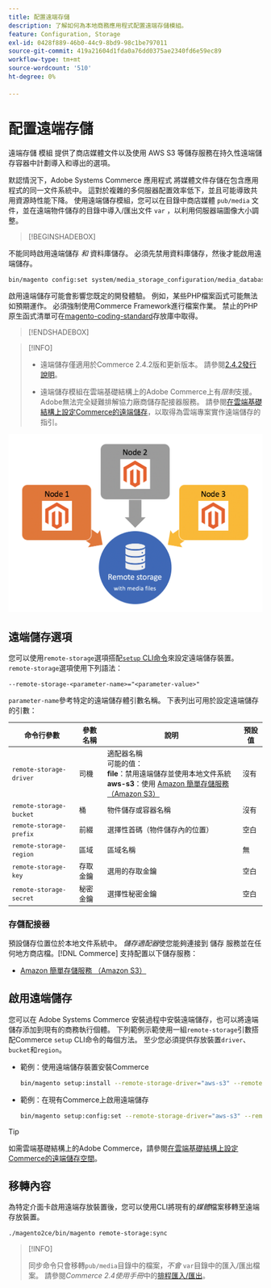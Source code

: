 ```yaml
---
title: 配置遠端存儲
description: 了解如何為本地商務應用程式配置遠端存儲模組。
feature: Configuration, Storage
exl-id: 0428f889-46b0-44c9-8bd9-98c1be797011
source-git-commit: 419a21604d1fda0a76dd0375ae2340fd6e59ec89
workflow-type: tm+mt
source-wordcount: '510'
ht-degree: 0%

---
```


# 配置遠端存儲

遠端存儲 模組 提供了商店媒體文件以及使用 AWS S3 等儲存服務在持久性遠端儲存容器中計劃導入和導出的選項。

默認情況下，Adobe Systems Commerce 應用程式 將媒體文件存儲在包含應用程式的同一文件系統中。 這對於複雜的多伺服器配置效率低下，並且可能導致共用資源時性能下降。 使用遠端儲存模組，您可以在目錄中商店媒體 `pub/media` 文件，並在遠端物件儲存的目錄中導入/匯出文件 `var` ，以利用伺服器端圖像大小調整。

>[!BEGINSHADEBOX]

不能同時啟用遠端儲存 _和_ 資料庫儲存。 必須先禁用資料庫儲存，然後才能啟用遠端儲存。

```bash
bin/magento config:set system/media_storage_configuration/media_database 0
```

啟用遠端儲存可能會影響您既定的開發體驗。 例如，某些PHP檔案函式可能無法如預期運作。 必須強制使用Commerce Framework進行檔案作業。 禁止的PHP原生函式清單可在[magento-coding-standard](https://github.com/magento/magento-coding-standard/blob/develop/Magento2/Sniffs/Functions/DiscouragedFunctionSniff.php)存放庫中取得。

>[!ENDSHADEBOX]

>[!INFO]
>
>- 遠端儲存僅適用於Commerce 2.4.2版和更新版本。 請參閱[2.4.2發行說明](https://experienceleague.adobe.com/en/docs/commerce-operations/release/notes/magento-open-source/2-4-2)。
>
>- 遠端儲存模組在雲端基礎結構上的Adobe Commerce上有&#x200B;_限制_&#x200B;支援。 Adobe無法完全疑難排解協力廠商儲存配接器服務。 請參閱[在雲端基礎結構上設定Commerce的遠端儲存](cloud-support.md)，以取得為雲端專案實作遠端儲存的指引。

![結構描述影像](../../assets/configuration/remote-storage-schema.png)

## 遠端儲存選項

您可以使用`remote-storage`選項搭配[`setup` CLI命令](../../installation/tutorials/deployment.md)來設定遠端儲存裝置。 `remote-storage`選項使用下列語法：

```text
--remote-storage-<parameter-name>="<parameter-value>"
```

`parameter-name`參考特定的遠端儲存體引數名稱。 下表列出可用於設定遠端儲存的引數：

| 命令行參數 | 參數名稱 | 說明 | 預設值 |
|--- |--- |--- |--- |
| `remote-storage-driver` | 司機 | 適配器名稱<br>可能的值：<br>**file**：禁用遠端儲存並使用本地文件系統&#x200B;<br>**aws-s3**：使用 [Amazon 簡單存儲服務 （Amazon S3）](remote-storage-aws-s3.md) | 沒有 |
| `remote-storage-bucket` | 桶 | 物件儲存或容器名稱 | 沒有 |
| `remote-storage-prefix` | 前綴 | 選擇性首碼（物件儲存內的位置） | 空白 |
| `remote-storage-region` | 區域 | 區域名稱 | 無 |
| `remote-storage-key` | 存取金鑰 | 選用的存取金鑰 | 空白 |
| `remote-storage-secret` | 秘密金鑰 | 選擇性秘密金鑰 | 空白 |

### 存儲配接器

預設儲存位置位於本地文件系統中。 _儲存適配器_&#x200B;使您能夠連接到 儲存 服務並在任何地方商店檔。[!DNL Commerce] 支持配置以下儲存服務：

- [Amazon 簡單存儲服務 （Amazon S3）](remote-storage-aws-s3.md)

## 啟用遠端儲存

您可以在 Adobe Systems Commerce 安裝過程中安裝遠端儲存，也可以將遠端儲存添加到現有的商務執行個體。 下列範例示範使用一組`remote-storage`引數搭配Commerce `setup` CLI命令的每個方法。 至少您必須提供存放裝置`driver`、`bucket`和`region`。

- 範例：使用遠端儲存裝置安裝Commerce

  ```bash
  bin/magento setup:install --remote-storage-driver="aws-s3" --remote-storage-bucket="myBucket" --remote-storage-region="us-east-1"
  ```

- 範例：在現有Commerce上啟用遠端儲存

  ```bash
  bin/magento setup:config:set --remote-storage-driver="aws-s3" --remote-storage-bucket="myBucket" --remote-storage-region="us-east-1"
  ```

>[!TIP]
>
>如需雲端基礎結構上的Adobe Commerce，請參閱[在雲端基礎結構上設定Commerce的遠端儲存空間](cloud-support.md)。

## 移轉內容

為特定介面卡啟用遠端存放裝置後，您可以使用CLI將現有的&#x200B;_媒體_&#x200B;檔案移轉至遠端存放裝置。

```bash
./magento2ce/bin/magento remote-storage:sync
```

>[!INFO]
>
>同步命令只會移轉`pub/media`目錄中的檔案，_不會_ `var`目錄中的匯入/匯出檔案。 請參閱&#x200B;_Commerce 2.4使用手冊_&#x200B;中的[排程匯入/匯出](https://experienceleague.adobe.com/docs/commerce-admin/systems/data-transfer/data-scheduled-import-export.html)。

<!-- link definitions -->

[import-export]: https://docs.magento.com/user-guide/system/data-scheduled-import-export.html
